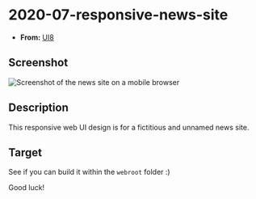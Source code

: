 # 2020-07-responsive-news-site

- **From:** [UI8](https://ui8.net/ui8/products/responsive-resize-kit)

## Screenshot

![Screenshot of the news site on a mobile browser](./docs/mobile.png)

## Description

This responsive web UI design is for a fictitious and unnamed news site.

## Target

See if you can build it within the `webroot` folder :)

Good luck!
